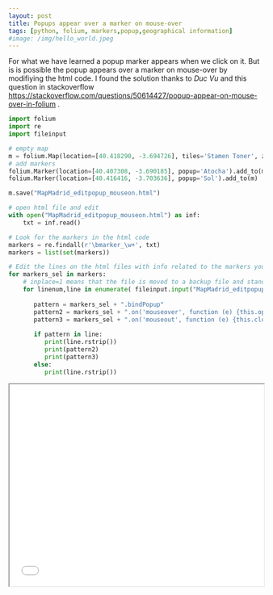 ```yaml
---
layout: post
title: Popups appear over a marker on mouse-over 
tags: [python, folium, markers,popup,geographical information]
#image: /img/hello_world.jpeg
---
```

For what we have learned a popup marker appears when we click on it. But is is possible the popup appears over a marker on mouse-over by modifiying the html code. I found the solution thanks to *Duc Vu* and this question in stackoverflow  <https://stackoverflow.com/questions/50614427/popup-appear-on-mouse-over-in-folium> . 

```python
import folium
import re
import fileinput

# empty map
m = folium.Map(location=[40.418290, -3.694726], tiles='Stamen Toner', zoom_start=13)
# add markers
folium.Marker(location=[40.407308, -3.690185], popup='Atocha').add_to(m)
folium.Marker(location=[40.416416, -3.703636], popup='Sol').add_to(m)

m.save("MapMadrid_editpopup_mouseon.html")

# open html file and edit
with open("MapMadrid_editpopup_mouseon.html") as inf:
    txt = inf.read()

# Look for the markers in the html code
markers = re.findall(r'\bmarker_\w+', txt)
markers = list(set(markers))

# Edit the lines on the html files with info related to the markers you included.
for markers_sel in markers:
    # inplace=1 means that the file is moved to a backup file and standard output is directed to the input file (if a file # of the same name as the backup file already exists, it will be replaced silently)
    for linenum,line in enumerate( fileinput.input("MapMadrid_editpopup_mouseon.html",inplace=1) ):
        
       pattern = markers_sel + ".bindPopup"
       pattern2 = markers_sel + ".on('mouseover', function (e) {this.openPopup();});"
       pattern3 = markers_sel + ".on('mouseout', function (e) {this.closePopup();});"
    
       if pattern in line:
          print(line.rstrip())
          print(pattern2)
          print(pattern3)
       else:
          print(line.rstrip())     
```
<iframe id="inlineFrameExample"
    title="Inline Frame Example"
    width="100%"
    height="400"
    src="/assets/2018-10-01-folium/MapaMadrid_editpopup_mouseon.html">
</iframe>